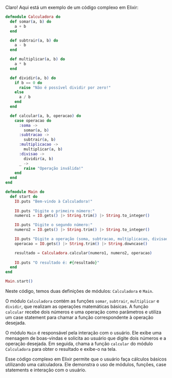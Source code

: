 Claro! Aqui está um exemplo de um código complexo em Elixir:

```elixir
defmodule Calculadora do
  def somar(a, b) do
    a + b
  end

  def subtrair(a, b) do
    a - b
  end

  def multiplicar(a, b) do
    a * b
  end

  def dividir(a, b) do
    if b == 0 do
      raise "Não é possível dividir por zero!"
    else
      a / b
    end
  end

  def calcular(a, b, operacao) do
    case operacao do
      :soma ->
        somar(a, b)
      :subtracao ->
        subtrair(a, b)
      :multiplicacao ->
        multiplicar(a, b)
      :divisao ->
        dividir(a, b)
      _ ->
        raise "Operação inválida!"
    end
  end
end

defmodule Main do
  def start do
    IO.puts "Bem-vindo à Calculadora!"
    
    IO.puts "Digite o primeiro número:"
    numero1 = IO.gets() |> String.trim() |> String.to_integer()

    IO.puts "Digite o segundo número:"
    numero2 = IO.gets() |> String.trim() |> String.to_integer()

    IO.puts "Digite a operação (soma, subtracao, multiplicacao, divisao):"
    operacao = IO.gets() |> String.trim() |> String.downcase()

    resultado = Calculadora.calcular(numero1, numero2, operacao)
    
    IO.puts "O resultado é: #{resultado}"
  end
end

Main.start()
```

Neste código, temos duas definições de módulos: `Calculadora` e `Main`.

O módulo `Calculadora` contém as funções `somar`, `subtrair`, `multiplicar` e `dividir`, que realizam as operações matemáticas básicas. A função `calcular` recebe dois números e uma operação como parâmetros e utiliza um case statement para chamar a função correspondente à operação desejada.

O módulo `Main` é responsável pela interação com o usuário. Ele exibe uma mensagem de boas-vindas e solicita ao usuário que digite dois números e a operação desejada. Em seguida, chama a função `calcular` do módulo `Calculadora` para obter o resultado e exibe-o na tela.

Esse código complexo em Elixir permite que o usuário faça cálculos básicos utilizando uma calculadora. Ele demonstra o uso de módulos, funções, case statements e interação com o usuário.